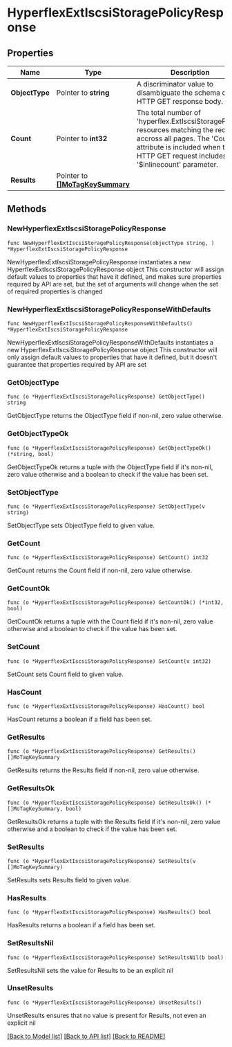 # HyperflexExtIscsiStoragePolicyResponse

## Properties

Name | Type | Description | Notes
------------ | ------------- | ------------- | -------------
**ObjectType** | Pointer to **string** | A discriminator value to disambiguate the schema of a HTTP GET response body. | 
**Count** | Pointer to **int32** | The total number of &#39;hyperflex.ExtIscsiStoragePolicy&#39; resources matching the request, accross all pages. The &#39;Count&#39; attribute is included when the HTTP GET request includes the &#39;$inlinecount&#39; parameter. | [optional] 
**Results** | Pointer to [**[]MoTagKeySummary**](MoTagKeySummary.md) |  | [optional] 

## Methods

### NewHyperflexExtIscsiStoragePolicyResponse

`func NewHyperflexExtIscsiStoragePolicyResponse(objectType string, ) *HyperflexExtIscsiStoragePolicyResponse`

NewHyperflexExtIscsiStoragePolicyResponse instantiates a new HyperflexExtIscsiStoragePolicyResponse object
This constructor will assign default values to properties that have it defined,
and makes sure properties required by API are set, but the set of arguments
will change when the set of required properties is changed

### NewHyperflexExtIscsiStoragePolicyResponseWithDefaults

`func NewHyperflexExtIscsiStoragePolicyResponseWithDefaults() *HyperflexExtIscsiStoragePolicyResponse`

NewHyperflexExtIscsiStoragePolicyResponseWithDefaults instantiates a new HyperflexExtIscsiStoragePolicyResponse object
This constructor will only assign default values to properties that have it defined,
but it doesn't guarantee that properties required by API are set

### GetObjectType

`func (o *HyperflexExtIscsiStoragePolicyResponse) GetObjectType() string`

GetObjectType returns the ObjectType field if non-nil, zero value otherwise.

### GetObjectTypeOk

`func (o *HyperflexExtIscsiStoragePolicyResponse) GetObjectTypeOk() (*string, bool)`

GetObjectTypeOk returns a tuple with the ObjectType field if it's non-nil, zero value otherwise
and a boolean to check if the value has been set.

### SetObjectType

`func (o *HyperflexExtIscsiStoragePolicyResponse) SetObjectType(v string)`

SetObjectType sets ObjectType field to given value.


### GetCount

`func (o *HyperflexExtIscsiStoragePolicyResponse) GetCount() int32`

GetCount returns the Count field if non-nil, zero value otherwise.

### GetCountOk

`func (o *HyperflexExtIscsiStoragePolicyResponse) GetCountOk() (*int32, bool)`

GetCountOk returns a tuple with the Count field if it's non-nil, zero value otherwise
and a boolean to check if the value has been set.

### SetCount

`func (o *HyperflexExtIscsiStoragePolicyResponse) SetCount(v int32)`

SetCount sets Count field to given value.

### HasCount

`func (o *HyperflexExtIscsiStoragePolicyResponse) HasCount() bool`

HasCount returns a boolean if a field has been set.

### GetResults

`func (o *HyperflexExtIscsiStoragePolicyResponse) GetResults() []MoTagKeySummary`

GetResults returns the Results field if non-nil, zero value otherwise.

### GetResultsOk

`func (o *HyperflexExtIscsiStoragePolicyResponse) GetResultsOk() (*[]MoTagKeySummary, bool)`

GetResultsOk returns a tuple with the Results field if it's non-nil, zero value otherwise
and a boolean to check if the value has been set.

### SetResults

`func (o *HyperflexExtIscsiStoragePolicyResponse) SetResults(v []MoTagKeySummary)`

SetResults sets Results field to given value.

### HasResults

`func (o *HyperflexExtIscsiStoragePolicyResponse) HasResults() bool`

HasResults returns a boolean if a field has been set.

### SetResultsNil

`func (o *HyperflexExtIscsiStoragePolicyResponse) SetResultsNil(b bool)`

 SetResultsNil sets the value for Results to be an explicit nil

### UnsetResults
`func (o *HyperflexExtIscsiStoragePolicyResponse) UnsetResults()`

UnsetResults ensures that no value is present for Results, not even an explicit nil

[[Back to Model list]](../README.md#documentation-for-models) [[Back to API list]](../README.md#documentation-for-api-endpoints) [[Back to README]](../README.md)


